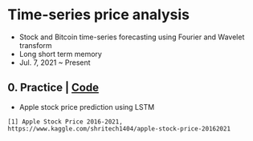 # Time-series price analysis
- Stock and Bitcoin time-series forecasting using Fourier and Wavelet transform
- Long short term memory
- Jul. 7, 2021 ~ Present

## 0. Practice | [Code](https://github.com/OH-Seoyoung/Time-series_price_analysis/tree/master/Practice)  
- Apple stock price prediction using LSTM

```
[1] Apple Stock Price 2016-2021, https://www.kaggle.com/shritech1404/apple-stock-price-20162021
```
